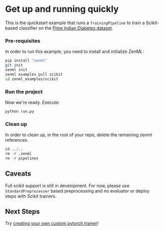 # Get up and running quickly
This is the quickstart example that runs a `TrainingPipeline` to train a Scikit-based classifier on the 
[Pime Indian Diabetes dataset](https://www.kaggle.com/uciml/pima-indians-diabetes-database).

### Pre-requisites
In order to run this example, you need to install and initialize ZenML:

```bash
pip install "zenml"
git init
zenml init
zenml examples pull scikit
cd zenml_examples/scikit
```

### Run the project
Now we're ready. Execute:

```bash
python run.py
```


### Clean up
In order to clean up, in the root of your repo, delete the remaining zenml references.

```python
cd ../..
rm -r .zenml
rm -r pipelines
```

## Caveats
Full scikit support is still in development. For now, please use `StandardPreprocesser` based 
preprocessing and no evaluator or deploy steps with Scikit trainers.

## Next Steps
Try [creating your own custom pytorch trainer](https://docs.zenml.io/getting-started/creating-custom-logic.html)!